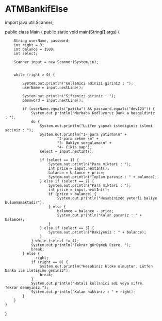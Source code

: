 # ATMBankifElse
import java.util.Scanner;

public class Main {
    public static void main(String[] args) {

        String userName, password;
        int right = 3;
        int balance = 1500;
        int select;

        Scanner input = new Scanner(System.in);


        while (right > 0) {

            System.out.println("Kullanici adinizi giriniz : ");
            userName = input.nextLine();

            System.out.println("Sifrenizi giriniz : ");
            password = input.nextLine();

            if (userName.equals("patika") && password.equals("dev123")) {
                System.out.println("Merhaba Kodluyoruz Bank a hosgeldiniz : ");
                do {
                    System.out.println("Lutfen yapmak istediginiz islemi seciniz : ");
                    System.out.println("1- para yatirma\n" +
                            "2-para cekme \n" +
                            "3- Bakiye sorgulama\n" +
                            "4- Cikis yap");
                    select = input.nextInt();

                    if (select == 1) {
                        System.out.println("Para miktari : ");
                        int price = input.nextInt();
                        balance = balance + price;
                        System.out.println("Toplam paraniz : " + balance);
                    } else if (select == 2) {
                        System.out.println("Para miktari : ");
                        int price = input.nextInt();
                        if (price > balance) {
                            System.out.println("Hesabinizde yeterli baliye bulunmamaktadir");
                        } else {
                            balance = balance - price;
                            System.out.println("Kalan paraniz : " + balance);
                        }
                    } else if (select == 3) {
                        System.out.println("Bakiyeniz : " + balance);
                    }
                } while (select != 4);
                System.out.println("Tekrar görüşmek üzere. ");
                break;
            } else {
                --right;
                if (right == 0) {
                    System.out.println("Hesabiniz bloke olmuştur. Lütfen banka ile iletişime geciniz");
                    break;
                }
                System.out.println("Hatali kullanici adi veya sifre. Tekrar deneyiniz.");
                System.out.println("Kalan hakkiniz : " + right);
            }
        }
    }
}

